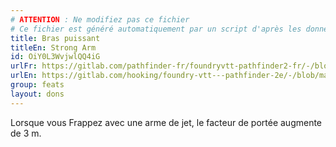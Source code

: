 ```yaml
---
# ATTENTION : Ne modifiez pas ce fichier
# Ce fichier est généré automatiquement par un script d'après les données du module Foundry VTT officiel et de sa traduction
title: Bras puissant
titleEn: Strong Arm
id: OiY0L3WvjwlQQ4iG
urlFr: https://gitlab.com/pathfinder-fr/foundryvtt-pathfinder2-fr/-/blob/master/data/feats/OiY0L3WvjwlQQ4iG.htm
urlEn: https://gitlab.com/hooking/foundry-vtt---pathfinder-2e/-/blob/master/packs/data/feats.db/strong-arm.json
group: feats
layout: dons
---
```

Lorsque vous <a class="entity-link" data-pack="pf2e.actionspf2e" data-id="VjxZFuUXrCU94MWR" draggable="true">Frappez</a> avec une arme de jet, le facteur de portée augmente de 3 m.


